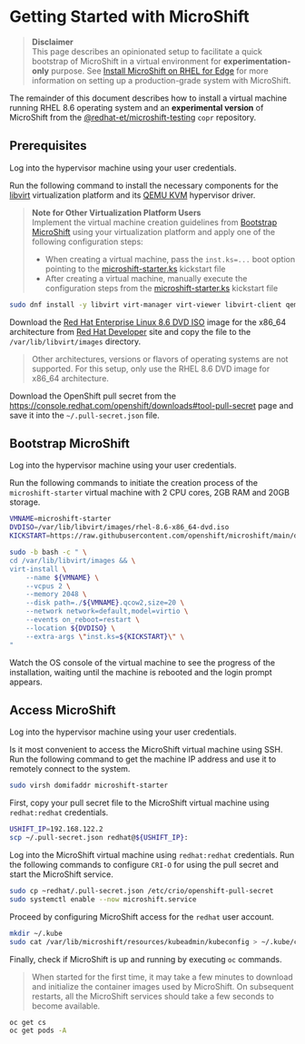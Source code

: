 # Getting Started with MicroShift

> **Disclaimer**<br>
> This page describes an opinionated setup to facilitate a quick bootstrap of MicroShift in a virtual environment for **experimentation-only** purpose.
> See [Install MicroShift on RHEL for Edge](./rhel4edge_iso.md) for more information on setting up a production-grade system with MicroShift.

The remainder of this document describes how to install a virtual machine running RHEL 8.6 operating system and an **experimental version** of MicroShift from the [@redhat-et/microshift-testing](https://copr.fedorainfracloud.org/coprs/g/redhat-et/microshift-testing) `copr` repository.

## Prerequisites

Log into the hypervisor machine using your user credentials.

Run the following command to install the necessary components for the [libvirt](https://libvirt.org/) virtualization platform and its [QEMU KVM](https://libvirt.org/drvqemu.html) hypervisor driver.
> **Note for Other Virtualization Platform Users** <br>
> Implement the virtual machine creation guidelines from [Bootstrap MicroShift](#bootstrap-microshift) using your virtualization platform and apply one of the following configuration steps:
> * When creating a virtual machine, pass the `inst.ks=...` boot option pointing to the [microshift-starter.ks](https://raw.githubusercontent.com/openshift/microshift/main/docs/config/microshift-starter.ks) kickstart file
> * After creating a virtual machine, manually execute the configuration steps from the [microshift-starter.ks](https://raw.githubusercontent.com/openshift/microshift/main/docs/config/microshift-starter.ks) kickstart file

```bash
sudo dnf install -y libvirt virt-manager virt-viewer libvirt-client qemu-kvm qemu-img
```

Download the [Red Hat Enterprise Linux 8.6 DVD ISO](https://developers.redhat.com/content-gateway/file/rhel-8.6-x86_64-dvd.iso) image for the x86_64 architecture from [Red Hat Developer](https://developers.redhat.com/products/rhel/download) site and copy the file to the `/var/lib/libvirt/images` directory.
> Other architectures, versions or flavors of operating systems are not supported. For this setup, only use the RHEL 8.6 DVD image for x86_64 architecture.

Download the OpenShift pull secret from the https://console.redhat.com/openshift/downloads#tool-pull-secret page and save it into the `~/.pull-secret.json` file.

## Bootstrap MicroShift

Log into the hypervisor machine using your user credentials.

Run the following commands to initiate the creation process of the `microshift-starter` virtual machine with 2 CPU cores, 2GB RAM and 20GB storage.

```bash
VMNAME=microshift-starter
DVDISO=/var/lib/libvirt/images/rhel-8.6-x86_64-dvd.iso
KICKSTART=https://raw.githubusercontent.com/openshift/microshift/main/docs/config/microshift-starter.ks

sudo -b bash -c " \
cd /var/lib/libvirt/images && \
virt-install \
    --name ${VMNAME} \
    --vcpus 2 \
    --memory 2048 \
    --disk path=./${VMNAME}.qcow2,size=20 \
    --network network=default,model=virtio \
    --events on_reboot=restart \
    --location ${DVDISO} \
    --extra-args \"inst.ks=${KICKSTART}\" \
"
```

Watch the OS console of the virtual machine to see the progress of the installation, waiting until the machine is rebooted and the login prompt appears.

## Access MicroShift

Log into the hypervisor machine using your user credentials.

Is it most convenient to access the MicroShift virtual machine using SSH. Run the following command to get the machine IP address and use it to remotely connect to the system.

```bash
sudo virsh domifaddr microshift-starter
```

First, copy your pull secret file to the MicroShift virtual machine using `redhat:redhat` credentials.

```bash
USHIFT_IP=192.168.122.2
scp ~/.pull-secret.json redhat@${USHIFT_IP}:
```

Log into the MicroShift virtual machine using `redhat:redhat` credentials. Run the following commands to configure `CRI-O` for using the pull secret and start the MicroShift service.

```bash
sudo cp ~redhat/.pull-secret.json /etc/crio/openshift-pull-secret
sudo systemctl enable --now microshift.service
```

Proceed by configuring MicroShift access for the `redhat` user account.

```bash
mkdir ~/.kube
sudo cat /var/lib/microshift/resources/kubeadmin/kubeconfig > ~/.kube/config
```

Finally, check if MicroShift is up and running by executing `oc` commands.
> When started for the first time, it may take a few minutes to download and initialize the container images used by MicroShift. On subsequent restarts, all the MicroShift services should take a few seconds to become available.

```bash
oc get cs
oc get pods -A
```
